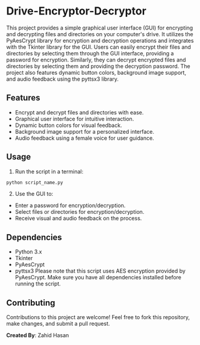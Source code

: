 # Drive-Encryptor-Decryptor
This project provides a simple graphical user interface (GUI) for encrypting and decrypting files and directories on your computer's drive. It utilizes the PyAesCrypt library for encryption and decryption operations and integrates with the Tkinter library for the GUI. Users can easily encrypt their files and directories by selecting them through the GUI interface, providing a password for encryption. Similarly, they can decrypt encrypted files and directories by selecting them and providing the decryption password. The project also features dynamic button colors, background image support, and audio feedback using the pyttsx3 library.

## Features

- Encrypt and decrypt files and directories with ease.
- Graphical user interface for intuitive interaction.
- Dynamic button colors for visual feedback.
- Background image support for a personalized interface.
- Audio feedback using a female voice for user guidance.

## Usage

1. Run the script in a terminal:
```bash
python script_name.py
```

2. Use the GUI to:
- Enter a password for encryption/decryption.
- Select files or directories for encryption/decryption.
- Receive visual and audio feedback on the process.


## Dependencies

- Python 3.x
- Tkinter
- PyAesCrypt
- pyttsx3
Please note that this script uses AES encryption provided by PyAesCrypt. Make sure you have all dependencies installed before running the script.

## Contributing

Contributions to this project are welcome! Feel free to fork this repository, make changes, and submit a pull request.

**Created By**: Zahid Hasan
